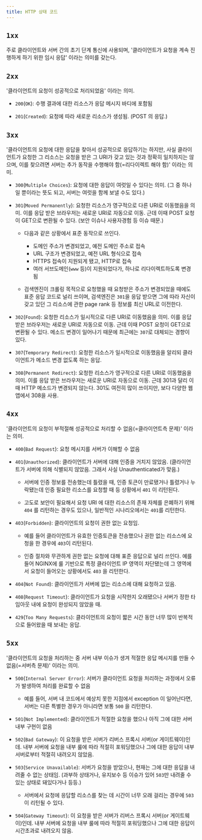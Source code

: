 ```yaml
---
title: HTTP 상태 코드
---
```


## `1xx`

주로 클라이언트와 서버 간의 초기 단계 통신에 사용되며, '클라이언트가 요청을 계속 진행하게 하기 위한 임시 응답' 이라는 의미를 갖는다.

## `2xx`

'클라이언트의 요청이 성공적으로 처리되었음' 이라는 의미. 

- `200`(`OK`): 수행 결과에 대한 리소스가 응답 메시지 바디에 포함됨

- `201`(`Created`): 요청에 따라 새로운 리소스가 생성됨. (POST 의 응답.)

## `3xx`

'클라이언트의 요청에 대한 응답을 찾아서 성공적으로 응답하기는 하지만, 사실 클라이언트가 요청한 그 리소스는 요청을 받은 그 URI가 갖고 있는 것과 정확히 일치하지는 않으며, 이를 찾으려면 서버는 추가 동작을 수행해야 함(=리다이렉트 해야 함)' 이라는 의미. 

- `300`(`Multiple Choices`): 요청에 대한 응답이 여럿일 수 있다는 의미. (그 중 하나일 뿐이라는 뜻도 되고, 서버는 여럿을 함께 보낼 수도 있다.)

- `301`(`Moved Permanently`): 요청한 리소스가 영구적으로 다른 URI로 이동했음을 의미. 이를 응답 받은 브라우저는 새로운 URI로 자동으로 이동. 근데 이때 POST 요청이 GET으로 변환될 수 있다. (보안 이슈나 사용자경험 등 이슈 때문.)

  - 다음과 같은 상황에서 표준 동작으로 쓰인다.
 
    - 도메인 주소가 변경되었고, 예전 도메인 주소로 접속
    - URL 구조가 변경되었고, 예전 URL 형식으로 접속
    - HTTPS 접속이 지원되게 됐고, HTTP로 접속
    - 여러 서브도메인(`www` 등)이 지원되었다가, 하나로 리다이렉트하도록 변경됨

  - 검색엔진이 크롤링 목적으로 요청했을 때 요청받은 주소가 변경되었을 때에도 표준 응답 코드로 널리 쓰이며, 검색엔진은 `301`을 응답 받으면 그에 따라 자신이 갖고 있던 그 리소스에 관한 page rank 등 정보를 최신 URL로 이전한다.
 
- `302`(`Found`): 요청한 리소스가 일시적으로 다른 URI로 이동했음을 의미. 이를 응답 받은 브라우저는 새로운 URI로 자동으로 이동. 근데 이때 POST 요청이 GET으로 변환될 수 있다. 메소드 변경이 일어나기 때문에 최근에는 `307`로 대체되는 경향이 있다.

- `307`(`Temporary Redirect`): 요청한 리소스가 일시적으로 이동했음을 알리되 클라이언트가 메소드 변경 없도록 하는 응답.

- `308`(`Permanent Redirect`): 요청한 리소스가 영구적으로 다른 URI로 이동했음을 의미. 이를 응답 받은 브라우저는 새로운 URI로 자동으로 이동. 근데 301과 달리 이때 HTTP 메소드가 변경되지 않는다. 301도 여전히 많이 쓰이지만, 보다 다양한 웹앱에서 308을 사용.


## `4xx`

'클라이언트의 요청이 부적절해 성공적으로 처리할 수 없음(=클라이언트측 문제)' 이라는 의미. 

- `400`(`Bad Request`): 요청 메시지를 서버가 이해할 수 없음

- `401`(`Unauthorized`): 클라이언트가 서버에 대해 인증을 거치지 않았음. (클라이언트가 서버에 의해 식별되지 않았음. 그래서 사실 Unauthenticated가 맞음.)

  - 서버에 인증 정보를 전송했는데 틀렸을 때, 인증 토큰이 만료됐거나 틀렸거나 누락됐는데 인증 필요한 리소스를 요청할 때 등 상황에서 `401` 이 리턴된다.

  - 고도로 보안이 필요해서 요청 URI 에 대한 리소스의 존재 자체를 은폐하기 위해 `404` 를 리턴하는 경우도 있으나, 일반적인 시나리오에서는 `401`를 리턴한다.

- `403`(`Forbidden`): 클라이언트의 요청이 권한 없는 요청임.

  - 예를 들어 클라이언트가 유효한 인증토큰을 전송했으나 권한 없는 리소스에 요청을 한 경우에 `403`이 리턴된다.

  - 인증 절차와 무관하게 권한 없는 요청에 대해 표준 응답으로 널리 쓰인다. 예를 들어 NGINX에 룰 기반으로 특정 클라이언트 IP 영역이 차단됐는데 그 영역에서 요청이 들어오는 상황에서도 `403` 을 리턴한다.

- `404`(`Not Found`): 클라이언트가 서버에 없는 리소스에 대해 요청하고 있음.

- `408`(`Request Timeout`): 클라이언트가 요청을 시작한지 오래됐으나 서버가 정한 타임아웃 내에 요청이 완성되지 않았을 때. 

- `429`(`Too Many Requests`): 클라이언트의 요청이 짧은 시간 동안 너무 많이 반복적으로 들어왔을 때 보내는 응답.



## `5xx`

'클라이언트의 요청을 처리하는 중 서버 내부 이슈가 생겨 적절한 응답 메시지를 만들 수 없음(=서버측 문제)' 이라는 의미.

- `500`(`Internal Server Error`): 서버가 클라이언트 요청을 처리하는 과정에서 오류가 발생하여 처리를 완료할 수 없음

  - 예를 들어, 서버 내 코드에서 예상치 못한 지점에서 exception 이 일어난다면, 서버는 다른 특별한 경우가 아니라면 보통 `500` 을 리턴한다.

- `501`(`Not Implemented`): 클라이언트가 적절한 요청을 했으나 아직 그에 대한 서버 내부 구현이 없음

- `502`(`Bad Gateway`): 이 요청을 받은 서버가 리버스 프록시 서버(or 게이트웨이)인데. 내부 서버에 요청을 내부 룰에 따라 적절히 포워딩했으나 그에 대한 응답이 내부 서버로부터 적절히 내려오지 않았음.

- `503`(`Service Unavailable`): 서버가 요청을 받았으나, 현재는 그에 대한 응답을 내려줄 수 없는 상태임. (과부하 상태거나, 유지보수 등 이슈가 있어 `503`만 내려줄 수 있는 상태로 돼있다거나 등등.)

  - 서버에서 요청에 응답할 리소스를 찾는 데 시간이 너무 오래 걸리는 경우에 `503`이 리턴될 수 있다.

- `504`(`Gateway Timeout`): 이 요청을 받은 서버가 리버스 프록시 서버(or 게이트웨이)인데. 내부 서버에 요청을 내부 룰에 따라 적절히 포워딩했으나 그에 대한 응답이 시간초과로 내려오지 않음.
